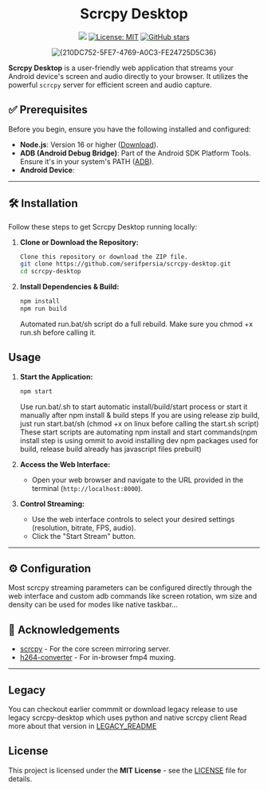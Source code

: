 <div align="center">

# Scrcpy Desktop

[![](https://img.shields.io/travis/your_username/scrcpy-desktop.svg?style=flat-square)](https://travis-ci.org/your_username/scrcpy-desktop)
[![License: MIT](https://img.shields.io/badge/License-MIT-yellow.svg?style=flat-square)](https://opensource.org/licenses/MIT)
[![GitHub stars](https://img.shields.io/github/stars/serifpersia/scrcpy-desktop.svg?style=flat-square)](https://github.com/serifpersia/scrcpy-desktop/stargazers)

![{210DC752-5FE7-4769-A0C3-FE24725D5C36}](https://github.com/user-attachments/assets/17fda434-b2b0-4cd3-bde5-bb16d69faa28)

</div>

**Scrcpy Desktop** is a user-friendly web application that streams your Android device's screen and audio directly to your browser. It utilizes the powerful `scrcpy` server for efficient screen and audio capture.

## ✅ Prerequisites

Before you begin, ensure you have the following installed and configured:

*   **Node.js**: Version 16 or higher ([Download](https://nodejs.org/)).
*   **ADB (Android Debug Bridge)**: Part of the Android SDK Platform Tools. Ensure it's in your system's PATH ([ADB](https://developer.android.com/tools/releases/platform-tools)).
*   **Android Device**:
---

## 🛠️ Installation

Follow these steps to get Scrcpy Desktop running locally:

1.  **Clone or Download the Repository:**
    ```bash
	Clone this repository or download the ZIP file. 
    git clone https://github.com/serifpersia/scrcpy-desktop.git
    cd scrcpy-desktop
    ```

2.  **Install Dependencies & Build:**
    ```bash
    npm install
	npm run build
    ```
    Automated run.bat/sh script do a full rebuild. Make sure you chmod +x run.sh before calling it.

## Usage

1.  **Start the Application:**

    ```bash
    npm start
    ```
	Use run.bat/.sh to start automatic install/build/start process or start it manually after npm install & build steps
	If you are using release zip build, just run start.bat/sh (chmod +x on linux before calling the start.sh script)
	These start scripts are automating npm install and start commands(npm install step is using ommit to avoid installing dev npm packages used for build, release build already has javascript files prebuilt)

3.  **Access the Web Interface:**
    *   Open your web browser and navigate to the URL provided in the terminal (`http://localhost:8000`).

4.  **Control Streaming:**
    *   Use the web interface controls to select your desired settings (resolution, bitrate, FPS, audio).
    *   Click the "Start Stream" button.
---

## ⚙️ Configuration

Most scrcpy streaming parameters can be configured directly through the web interface and custom adb commands like screen rotation, wm size and density can be used for modes like native taskbar...

## 🙏 Acknowledgements

*   [scrcpy](https://github.com/Genymobile/scrcpy) - For the core screen mirroring server.
*   [h264-converter](https://github.com/xevojapan/h264-converter) - For in-browser fmp4 muxing.
---


## Legacy

You can checkout earlier commmit or download legacy release to use legacy scrcpy-desktop which uses python and native scrcpy client
Read more about that version in [LEGACY_README](LEGACY_README)

## License
This project is licensed under the **MIT License** - see the [LICENSE](LICENSE) file for details.
